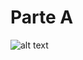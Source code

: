 # Parte A
![alt text](https://github.com/btmluiz/digitalhouse-desafio-kotlin/blob/parte/A/UML.png?raw=true)

